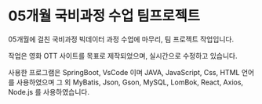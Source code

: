 # 05개월 국비과정 수업 팀프로젝트
05개월에 걸친 국비과정 빅데이터 과정 수업에 마무리, 팀 프로젝트 작업입니다.

작업은 영화 OTT 사이트를 목표로 제작되었으며, 실시간으로 수정하고 있습니다.

사용한 프로그램은 SpringBoot, VsCode 이며
JAVA, JavaScript, Css, HTML 언어를 사용하였으며 그 외 MyBatis, Json, Gson, MySQL, LomBok, React, Axios, Node.js 를 사용하였습니다.
